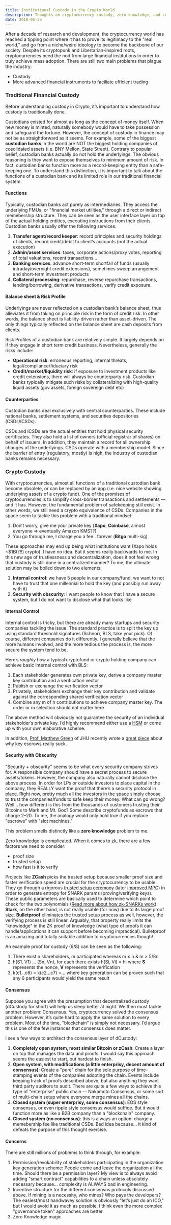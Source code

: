 ```yaml
---
title: Institutional Custody in the Crypto World
description: Thoughts on cryptocurrency custody, zero knowledge, and corporate internal security threats
date: 2018-05-23
---
```

After a decade of research and development, the cryptocurrency world has reached a tipping point where it has to prove its legitimacy to the "real world," and go from a niche/weird ideology to become the backbone of our society. Despite its cryptopunk and Libertarian-inspired roots, cryptocurrencies need the nod from large financial institutions in order to truly achieve mass adoption. There are still two main problems that plague the industry:

- Custody
- More advanced financial instruments to faciliate efficient trading

### Traditional Financial Custody
Before understanding custody in Crypto, it’s important to understand how custody is traditionally done.

Custodians existed for almost as long as the concept of money itself. When new money is minted, naturally somebody would have to take possession and safeguard the fortune. However, the concept of custody in finance may not be as straightforward as it seems. For example, some of the biggest **custodian banks** in the world are NOT the biggest holding companies of cosolidated assets (i.e. BNY Mellon, State Street). Contrary to popular belief, custodian banks actually do not hold the underlyings. The obvious reasoning is they want to expose themselves to minimum amount of risk. In fact, custodian banks function more as a record-keeping entity than a safe-keeping one. To understand this distinction, it is important to talk about the functions of a custodian bank and its limited role in our traditional financial system.

#### Functions

Typically, custodian banks act purely as intermediaries. They access the underlying FMUs, or "financial market utilities," through a direct or indirect memebership structure. They can be seen as the user interface layer on top of the actual holding entities, executing instructions from their clients.  Custodian banks usually offer the following services.

1.  **Transfer agent/record keeper**: record principles and security holdings of clients, record credit/debit to client’s accounts (not the actual execution)
2.  **Admin/asset services**: taxes, corporate actions/proxy votes, reporting of total valuations, recent transactions...
3.  **Banking services**: advance short-term shortfall of funds (usually intraday/overnight credit extensions), sometimes sweep arrangement and short-term investment products
4.  **Collateral processing**: repurchase, reverse repurchase transactions, lending/borrowing, derivative transactions, verify credit exposure.

#### Balance sheet & Risk Profile

Underlyings are never reflected on a custodian bank’s balance sheet, thus alleviates it from taking on principle risk in the form of credit risk. In other words, the balance sheet is liability-driven rather than asset-driven. The only things typically reflected on the balance sheet are cash deposits from clients.

Risk Profiles of a custodian bank are relatively simple. It largely depends on if they engage in short term credit business. Nevertheless, generally the risks include:

- **Operational risk**: erroneous reporting, internal threats, legal/compliance/fiduciary risk
- **Credit/market/liquidity risk**: if exposure to investment products like credit extensions, there will always be counterparty risk. Custodian banks typically mitigate such risks by collateralizing with high-quality liquid assets (gov assets, foreign sovereign debt etc)

#### Counterparties

Custodian banks deal exclusively with central counterparties. These include national banks, settlement systems, and securities depositories (CSDs/ICSDs).

CSDs and ICSDs are the actual entities that hold physical security certificates. They also hold a list of owners (official registrar of shares) on behalf of issuers. In addition, they maintain a record for all ownership changes of the underlyings. CSDs operate with a membership model. Since the barrier of entry (regulatory, mostly) is high, the industry of custodian banks remains necessary.

### Crypto Custody

With cryptocurrencies, almost all functions of a traditional custodian bank become obsolete, or can be replaced by an app (i.e. nice website showing underlying assets of a crypto fund). One of the promises of cryptocurrencies is to simplify cross-border transactions and settlements — and it has. However, the fundamental problem of safekeeping still exist. In other words, we still need a crypto equivalence of CSDs. Companies in the space seem to tackle this problem with a traditional mindset:

1.  Don’t worry, give me your private key (**Xapo**, **Coinbase**, almost everyone => eventually Amazon KMS??)
2.  You go through me, I charge you a fee.. forever (**Bitgo** multi-sig)

These approaches may end up being what institutions want (Xapo holds ~$1B(?!!) crypto). I have no idea. But it seems really backwards to me. In this new age of trustlessness and decentralization, does it not feel wrong that custody is still done in a centralized manner? To me, the ultimate solution may be boiled down to two elements:

1.  **Internal control**: we have 5 people in our company/fund, we want to not have to trust that one millennial to hold the key (and possibly run away with it)
2.  **Security with obscurity**: I want people to know that I have a secure system, but I do not want to disclose what that looks like

#### Internal Control

Internal control is tricky, but there are already many startups and security companies tackling the issue. The standard practice is to split the key up using standard threshold signatures (Schnorr, BLS, take your pick). Of course, different companies do it differently. I generally believe that the more humans involved, and the more tedious the process is, the more secure the system tend to be.

Here’s *roughly* how a typical cryptofund or crypto holding company can achieve basic internal control with BLS:

1.  Each stakeholder generates own private key, derive a company master key contribution and a verification vector
2.  Publish or exchange the verification vector
3.  Privately, stakeholders exchange their key contribution and validate against the corresponding shared verification vector
4.  Combine any m of n contributions to achieve company master key. The order or m selection should not matter here

The above method will obviously not guarantee the security of an individual stakeholder’s private key. I’d highly recommend either use a [HSM](https://en.wikipedia.org/wiki/Hardware_security_module) or come up with your own elaborative scheme.

In addition, [Prof. Matthew Green](https://twitter.com/matthew_d_green) of JHU recently wrote a [great piece](https://blog.cryptographyengineering.com/2018/04/26/a-few-thoughts-on-ray-ozzies-clear-proposal/) about why key escrows really suck.

#### Security with Obscurity

"Security + obscurity" seems to be what every security company strives for. A responsible company should have a secret process to secure assets/tokens. However, the company also naturally cannot disclose the above process. In order for LPs or outside investors to place capital in the company, they REALLY want the proof that there’s a security protocol in place. Right now, pretty much all the investors in the space simply choose to trust the companies/funds to safe keep their money. What can go wrong? Well… how different is this from the thousands of customers trusting their Bitcoins to Mark and Mt. Gox? Some describe cryptofunds as escrows that charge 2–20. To me, the analogy would only hold true if you replace "escrows" with "slot machines."

This problem smells distinctly like a **zero knowledge** problem to me.

Zero knowledge is complicated. When it comes to zk, there are a few factors we need to consider:

- proof size
- trusted setup
- how fast is it to verify

Projects like **ZCash** picks the trusted setup because smaller proof size and faster verification speed are crucial for the cryptocurrency to be usable. They go through a rigorous [trusted setup ceremony](https://blog.z.cash/the-design-of-the-ceremony/) (later [improved MPC](https://blog.z.cash/new-mpc-protocol/)) in order to generate entropy for SNARK params (proving/verifying keys). These public parameters are basically used to determine which point to check for the two polynomials ([Read more about how zk-SNARKs work](https://blog.ethereum.org/2016/12/05/zksnarks-in-a-nutshell/)). **Stark**, on the other hand, is not really usable (for now) due to its large proof size. **Bulletproof** eliminates the trusted setup process as well, however, the verifying process is still linear. Arguably, that property really limits the "knowledge" in the ZK proof of knowledge (what type of proofs it can handle/applications it can support before becoming impractical). Bulletproof is an amazing and totally suitable addition to cryptocurrencies though!

An example proof for custody (6/8) can be seen as the following:

1.  There exist n shareholders, m participated whereas m ≤ n & m > 5/8n
2.  h(S1, V1) … (Sn, Vn), for each there exists h(Si, Vi) = hi where **S** represents the nonce, **V** represents the verification
3.  k(c1…c6) = k(c2…c7) =… where key generation can be proven such that any 6 participants would yield the same result

#### Consensus

Suppose you agree with the presumption that decentralized custody (dCustody for short) will help us sleep better at night. We then must tackle another problem: Consensus. Yes, cryptocurrency solved the consensus problem. However, it’s quite hard to apply the same solution to every problem. Most of the time, "blockchain" is simply not necessary. I’d argue this is one of the few instances that consensus does matter.

I see a few ways to architect the consensus layer of dCustody:

1.  **Completely open system, most similar Bitcoin or zCash**: Create a layer on top that manages the data and proofs. I would say this approach seems the easiest to start, but hardest to finish.
2.  **Open system, with modifications (a little enterprisy, decent amount of consensus)**: Create a "pure" chain for the sole purpose of time-stamping events of the companies adopting the chain. Events include keeping track of proofs described above, but also anything they want third party auditors to audit. There are quite a few ways to achieve this type of "enterprise" public chain — Nakamoto Consensus, or some sort of multi-chain setup where everyone merge mines all the chains.
3.  **Closed system (super enterprisy, some consensus)**: EOS style consensus, or even ripple style consensus would suffice. But it would function more as like a B2B company than a "blockchain" company.
4.  **Closed system (no consensus)**: this is always an option: charge a memebership fee like traditional CSDs. Bad idea because… it kind of defeats the purpose of this thought exercise.

#### Concerns

There are still millions of problems to think through, for example:

1.  Permission/revokability of stakeholders participating in the organization key generation scheme: People come and leave the organization all the time. Should there be a permission layer? My view is to always avoid adding "smart contract" capabilities to a chain unless absolutely necessary because… complexity is ALWAYS bad in engineering.
2.  Incentive structure for the different consensus protocols discussed above. If mining is a necessity, who mines? Who pays the developers? The easiest/most handwavey solution is obviously "let’s just do an ICO," but I would avoid it as much as possible. I think even the more complex "governance token" approaches are better.
3.  Zero Knowledge magic